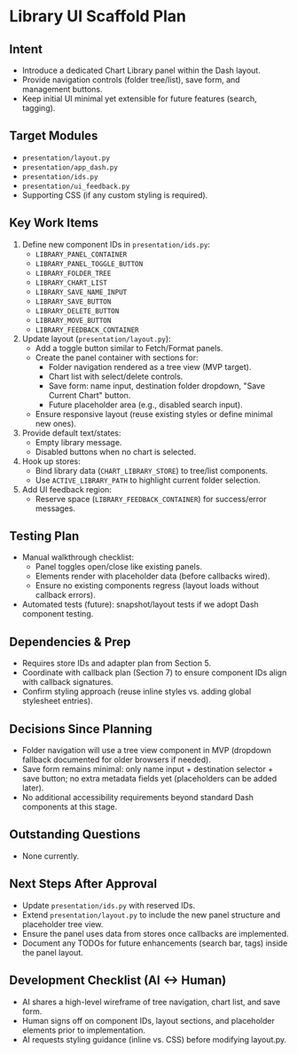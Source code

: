 # Library UI Scaffold Plan

## Intent
- Introduce a dedicated Chart Library panel within the Dash layout.
- Provide navigation controls (folder tree/list), save form, and management buttons.
- Keep initial UI minimal yet extensible for future features (search, tagging).

## Target Modules
- `presentation/layout.py`
- `presentation/app_dash.py`
- `presentation/ids.py`
- `presentation/ui_feedback.py`
- Supporting CSS (if any custom styling is required).

## Key Work Items
1. Define new component IDs in `presentation/ids.py`:
   - `LIBRARY_PANEL_CONTAINER`
   - `LIBRARY_PANEL_TOGGLE_BUTTON`
   - `LIBRARY_FOLDER_TREE`
   - `LIBRARY_CHART_LIST`
   - `LIBRARY_SAVE_NAME_INPUT`
   - `LIBRARY_SAVE_BUTTON`
   - `LIBRARY_DELETE_BUTTON`
   - `LIBRARY_MOVE_BUTTON`
   - `LIBRARY_FEEDBACK_CONTAINER`
2. Update layout (`presentation/layout.py`):
   - Add a toggle button similar to Fetch/Format panels.
   - Create the panel container with sections for:
     - Folder navigation rendered as a tree view (MVP target).
     - Chart list with select/delete controls.
     - Save form: name input, destination folder dropdown, "Save Current Chart" button.
     - Future placeholder area (e.g., disabled search input).
   - Ensure responsive layout (reuse existing styles or define minimal new ones).
3. Provide default text/states:
   - Empty library message.
   - Disabled buttons when no chart is selected.
4. Hook up stores:
   - Bind library data (`CHART_LIBRARY_STORE`) to tree/list components.
   - Use `ACTIVE_LIBRARY_PATH` to highlight current folder selection.
5. Add UI feedback region:
   - Reserve space (`LIBRARY_FEEDBACK_CONTAINER`) for success/error messages.

## Testing Plan
- Manual walkthrough checklist:
   - Panel toggles open/close like existing panels.
   - Elements render with placeholder data (before callbacks wired).
   - Ensure no existing components regress (layout loads without callback errors).
- Automated tests (future): snapshot/layout tests if we adopt Dash component testing.

## Dependencies & Prep
- Requires store IDs and adapter plan from Section 5.
- Coordinate with callback plan (Section 7) to ensure component IDs align with callback signatures.
- Confirm styling approach (reuse inline styles vs. adding global stylesheet entries).

## Decisions Since Planning
- Folder navigation will use a tree view component in MVP (dropdown fallback documented for older browsers if needed).
- Save form remains minimal: only name input + destination selector + save button; no extra metadata fields yet (placeholders can be added later).
- No additional accessibility requirements beyond standard Dash components at this stage.

## Outstanding Questions
- None currently.

## Next Steps After Approval
- Update `presentation/ids.py` with reserved IDs.
- Extend `presentation/layout.py` to include the new panel structure and placeholder tree view.
- Ensure the panel uses data from stores once callbacks are implemented.
- Document any TODOs for future enhancements (search bar, tags) inside the panel layout.

## Development Checklist (AI <-> Human)
- AI shares a high-level wireframe of tree navigation, chart list, and save form.
- Human signs off on component IDs, layout sections, and placeholder elements prior to implementation.
- AI requests styling guidance (inline vs. CSS) before modifying layout.py.
